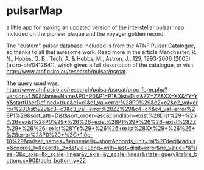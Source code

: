 pulsarMap
=========

a little app for making an updated version of the interstellar pulsar map included on the pioneer plaque and the voyager golden record.

The "custom" pulsar database included is from the ATNF Pulsar Catalogue, so thanks to all that awesome work. Read more in the article Manchester, R. N., Hobbs, G. B., Teoh, A. & Hobbs, M., Astron. J., 129, 1993-2006 (2005) (astro-ph/0412641), which gives a full description of the catalogue, or visit http://www.atnf.csiro.au/research/pulsar/psrcat.

The query used was:
http://www.atnf.csiro.au/research/pulsar/psrcat/proc_form.php?version=1.50&Name=Name&P0=P0&P1=P1&Dist=Dist&ZZ=ZZ&XX=XX&YY=YY&startUserDefined=true&c1=c1&c1_val=error%28P0%29&c2=c2&c2_val=error%28Dist%29&c3=c3&c3_val=error%28ZZ%29&c4=c4&c4_val=error%28P1%29&sort_attr=Dist&sort_order=asc&condition=exist%28Dist%29+%26%26+exist%28P0%29+%26%26+exist%28P1%29+%26%26+exist%28ZZ%29+%26%26+exist%28YY%29+%26%26+exist%28XX%29+%26%26+%28error%28P0%29+%3C+1.0e-10%29&pulsar_names=&ephemeris=short&coords_unit=raj%2Fdecj&radius=&coords_1=&coords_2=&style=Long+with+last+digit+error&no_value=*&fsize=3&x_axis=&x_scale=linear&y_axis=&y_scale=linear&state=query&table_bottom.x=90&table_bottom.y=22
